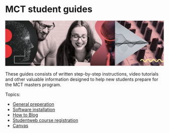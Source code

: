 # MCT student guides

![mct-banner](assets/img/mct-banner.png)

These guides consists of written step-by-step instructions, video tutorials and other valuable information designed to help new students prepare for the MCT masters program.

Topics:
* [General preperation](https://github.com/MCT-master/Guides/wiki/Preparation)
* [Software installation](https://github.com/MCT-master/Guides/wiki/Software)
* [How to Blog](https://github.com/MCT-master/Guides/wiki/Blog)
* [Studentweb course registration](https://github.com/MCT-master/Guides/wiki/Course-Registration)
* [Canvas](https://github.com/MCT-master/Guides/wiki/Canvas)
